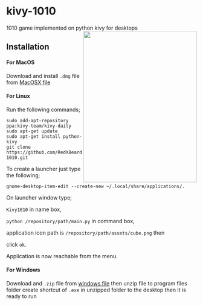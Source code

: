 # kivy-1010
1010 game implemented on python kivy for desktops
<a href="url"><img src="http://s23.postimg.org/4wb6ny717/2015_02_22_20_41_38_Kivy_1010.png" align="right" height="400" width="300" ></a>

## Installation

#### For MacOS
Download and install <code>.dmg</code> file from [MacOSX file](https://app.box.com/s/4j2wvv71p2zn5x38duaateup2189d5iw)

#### For Linux
Run the following commands;
```
sudo add-apt-repository ppa:kivy-team/kivy-daily
sudo apt-get update
sudo apt-get install python-kivy
git clone https://github.com/RedXBeard/kivy-1010.git
```
To create a launcher just type the following;
```
gnome-desktop-item-edit --create-new ~/.local/share/applications/.
```
On launcher window type;

<code>Kivy1010</code> in name box, 

<code>python /repository/path/main.py</code> in command box, 

application icon path is <code>/repository/path/assets/cube.png</code> then 

click <code>ok</code>. 

Application is now reachable from the menu.


#### For Windows
Download and <code>.zip</code> file from [windows file](https://app.box.com/s/2olappzxbgdhut2azyor4xbmcs97ak6i) then unzip file to program files folder create shortcut of <code>.exe</code> in unzipped folder to the desktop then it is ready to run
